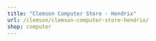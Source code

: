 ```yaml
---
title: "Clemson Computer Store - Hendrix"
url: /clemson/clemson-computer-store-hendrix/
shop: computer
---
```

